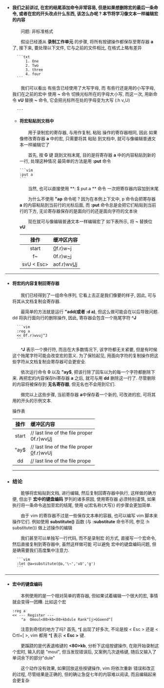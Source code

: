 - #### 我们之前讲过, 在宏的结尾添加命令非常容易, 但是如果想删除宏的最后一条命令, 或者在宏的开头改点什么东西, 该怎么办呢 ? 本节将学习像文本一样编辑宏的内容
    &nbsp;&nbsp;&nbsp;&nbsp;&nbsp;&nbsp; 问题: 非标准格式  
    
    &nbsp;&nbsp;&nbsp;&nbsp;&nbsp;&nbsp; 假设已经遵从 **录制工作单元** 的步骤, 将所有按键操作都保存至寄存器 **a** 了, 接下来, 要处理以下文件, 它与之前的文件相比, 在格式上略有差异

        ```txt
            1. One
            2. Two
            3. three
            4. four
        ```

    &nbsp;&nbsp;&nbsp;&nbsp;&nbsp;&nbsp; 我们可以看出 有些含已经使用了大写字母, 而 有些行还是用的小写字母, 我们在之前的宏中 使用 **~** 命令 切换光标所在的字母大小写, 而这一次, 用新命令 **vU** 替换 **~** 命令, 它会把光标所在处的字母变为大写 (:h v_U)
        
        ---

    - #### 将宏粘贴到文档中
        &nbsp;&nbsp;&nbsp;&nbsp;&nbsp;&nbsp; 用于录制宏的寄存器, 与用作复制, 粘贴 操作的寄存器相同, 因此 如果像修改寄存器 **a** 中的宏, 只需要将其 粘贴 到文档中, 就可与像编辑普通文本一样编辑它了
        
        &nbsp;&nbsp;&nbsp;&nbsp;&nbsp;&nbsp; 首先, 按 **G** 键 跳到文档末尾, 目的是将寄存器 **a** 中的内容粘贴到新的一行, 处理这种情况 最简单的方法是用 **:put** 命令

          ```vim
          :put a
          ```
        &nbsp;&nbsp;&nbsp;&nbsp;&nbsp;&nbsp; 当然, 也可以直接使用 **: \$ put a ** 命令 一次把寄存器内容加到末尾
         
        &nbsp;&nbsp;&nbsp;&nbsp;&nbsp;&nbsp; 为什么不使用 **"ap** 命令呢 ? 因为在本例上下文中, p 命令会把寄存器 **a** 的内容粘贴到当前行的光标后面, 而 **:put** 命令总是会把它们粘贴到当前行的下方, 无论寄存器保存的是面向行的还是面向字符的文本块
    
        &nbsp;&nbsp;&nbsp;&nbsp;&nbsp;&nbsp; 现在就可与像编辑普通文本一样编辑宏了 如下表所示, 将 **~** 替换位 **vU**

        | 操作       | 缓冲区内容        |
        | :-:        | :--               |
        | start      | <u>0</u>f.r)w~j   |
        | f~         | 0f.r)w<u>~</u>j   |
        | svU < Esc> | aof.r)wv<u>U</u>j |
---
- #### 将宏的内容复制回寄存器
    &nbsp;&nbsp;&nbsp;&nbsp;&nbsp;&nbsp; 我们已经得到了一组命令序列, 它看上去正是我们像要的样子, 因此, 可与将其从文档复制会寄存器.
    
    &nbsp;&nbsp;&nbsp;&nbsp;&nbsp;&nbsp; 最简单的方法就是运行 **"add(或者 :d a)**, 但这么做可能会在以后导致问题. dd 将执行面向行的删除操作, 因此, 寄存器会包含一个拖尾字符 **^J**

        ```vim
        :reg a
        << 0f.r)wvuj^J
        ```
    &nbsp;&nbsp;&nbsp;&nbsp;&nbsp;&nbsp; **^J** 表示一个换行符, 而且在大多数情况下, 该字符都无关紧要, 但是有时候这个拖尾字符可能会改变宏的意义. 为了保险起见, 用面向字符的复制操作把这些字符从文档复制会寄存器可会更安全.

    &nbsp;&nbsp;&nbsp;&nbsp;&nbsp;&nbsp; 依次运行命令 **0** 以及 **"ay$**, 把该行除了回车以为的每一个字符都删除下来. 再把宏的内容保存hi寄存器 **a** 之后, 就可与用 **dd** 删除这一行了. 尽管删除的内容将被保存到 **无名寄存器**, 但无名也不会用到它们.
    
    &nbsp;&nbsp;&nbsp;&nbsp;&nbsp;&nbsp; 做完以上这些步骤, 当前寄存器 **a**中保存着一个新的, 可改进的宏, 可将其用的开头的示例文本.

    操作表

    | 操作  | 缓冲区内容                                          |
    | :-:   | :--                                                 |
    | start | // last line of the file proper<br>0f.r)wv<u>U</u>j |
    | "ay$  | // last line of the file proper<br><u>0</u>f.r)wvUj |
    | dd    | <u>/</u>/ last line of the file prope               |

    ---

- ### 结论
    &nbsp;&nbsp;&nbsp;&nbsp;&nbsp;&nbsp; 能够将宏粘贴到文档, 进行编辑, 然后复制回寄存器中执行, 这样做的确方便, 但出于 **宏中的键盘编码** 罗列的诸多原因, 使用寄存器 必须特别谨慎, 如果执行将一条命令追加至宏的结尾, 使用 q{宏名称(大写)} 的步骤会更加简单.
 
    &nbsp;&nbsp;&nbsp;&nbsp;&nbsp;&nbsp; 由于 vim 的寄存器不过是一些保存文本串的容器, 也可以编写 vim 脚本来操作它们. 例如使用 **substitute()** 函数 (与 **:substitute** 命令不同, 参见 :h substitute()) 做上述操作的编辑

    &nbsp;&nbsp;&nbsp;&nbsp;&nbsp;&nbsp; 我们甚至可以单独写一行代码, 而不是录制宏 的方式, 直接写一个宏命令, 然后直接复制到寄存器中, 虽然这样做可能 可以避免 宏中的键盘编码问题, 但是确需要我们高度集中注意力.

        ```vim
        :let @a=substitute(@a,'\~','vU','g')
        ```
---

- #### 宏中的键盘编码
    &nbsp;&nbsp;&nbsp;&nbsp;&nbsp;&nbsp; 本例使用的是一个相对简单的寄存器, 但如果试着编辑一个很大的宏, 事情就会变得一团糟. 比如这个宏
        
    ```vim
    :reg a
    << --- Register ---
        "a  Omoul<80>kb<80>kbdule Rank^[j>GGoend^[
    ```
    &nbsp;&nbsp;&nbsp;&nbsp;&nbsp;&nbsp; 注意到奇怪的地方了吗? 首先, **^[** 出现了好多次, 不论是按 < Esc > 还是 < Crtl+[ >, vim 都用 **^[** 表示 **< Esc >** 键.
    
    &nbsp;&nbsp;&nbsp;&nbsp;&nbsp;&nbsp; 更蹊跷的是代表退格键的 **<80>kb**, 分析下这组按键操作, 在刚开始录制这个宏时, 输入的是 "moul", 但当发现错误后, 又案例几次退格键, 随后又输入了单词余下的部分"dule"
    
    &nbsp;&nbsp;&nbsp;&nbsp;&nbsp;&nbsp; 这个动作没有效果, 如果回放这些按键操作, vim 将依次重新 错误和改正 的过程, 尽管结果是正确的, 但的确让急促七年的内容难以阅读, 而且编辑起来会更复杂
